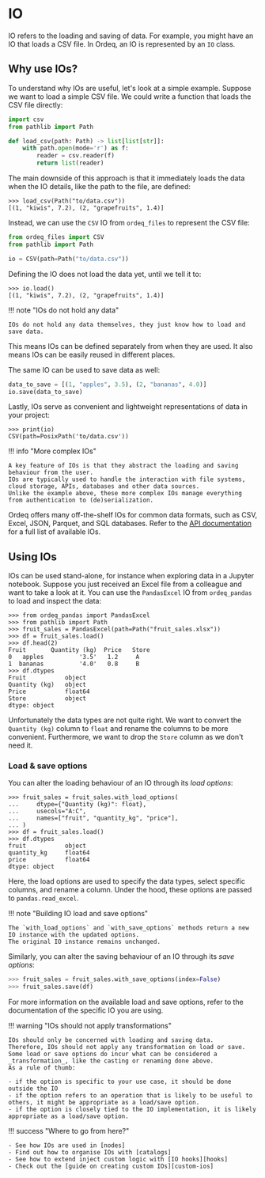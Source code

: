 # IO

IO refers to the loading and saving of data.
For example, you might have an IO that loads a CSV file.
In Ordeq, an IO is represented by an `IO` class.

## Why use IOs?

To understand why IOs are useful, let's look at a simple example.
Suppose we want to load a simple CSV file.
We could write a function that loads the CSV file directly:

```python
import csv
from pathlib import Path

def load_csv(path: Path) -> list[list[str]]:
    with path.open(mode='r') as f:
        reader = csv.reader(f)
        return list(reader)
```

The main downside of this approach is that it immediately loads the data when the IO details, like the path to the file, are defined:

```pycon
>>> load_csv(Path("to/data.csv"))
[(1, "kiwis", 7.2), (2, "grapefruits", 1.4)]
```

Instead, we can use the `CSV` IO from `ordeq_files` to represent the CSV file:

```python
from ordeq_files import CSV
from pathlib import Path

io = CSV(path=Path("to/data.csv"))
```

Defining the IO does not load the data yet, until we tell it to:

```pycon
>>> io.load()
[(1, "kiwis", 7.2), (2, "grapefruits", 1.4)]
```

!!! note "IOs do not hold any data"

    IOs do not hold any data themselves, they just know how to load and save data.

This means IOs can be defined separately from when they are used.
It also means IOs can be easily reused in different places.

The same IO can be used to save data as well:

```python
data_to_save = [(1, "apples", 3.5), (2, "bananas", 4.0)]
io.save(data_to_save)
```

Lastly, IOs serve as convenient and lightweight representations of data in your project:

```pycon
>>> print(io)
CSV(path=PosixPath('to/data.csv'))
```

!!! info "More complex IOs"

    A key feature of IOs is that they abstract the loading and saving behaviour from the user.
    IOs are typically used to handle the interaction with file systems, cloud storage, APIs, databases and other data sources.
    Unlike the example above, these more complex IOs manage everything from authentication to (de)serialization.

Ordeq offers many off-the-shelf IOs for common data formats, such as CSV, Excel, JSON, Parquet, and SQL databases.
Refer to the [API documentation][api] for a full list of available IOs.

## Using IOs

IOs can be used stand-alone, for instance when exploring data in a Jupyter notebook.
Suppose you just received an Excel file from a colleague and want to take a look at it.
You can use the `PandasExcel` IO from `ordeq_pandas` to load and inspect the data:

```pycon
>>> from ordeq_pandas import PandasExcel
>>> from pathlib import Path
>>> fruit_sales = PandasExcel(path=Path("fruit_sales.xlsx"))
>>> df = fruit_sales.load()
>>> df.head(2)
Fruit       Quantity (kg)  Price   Store
0   apples          '3.5'   1.2     A
1  bananas          '4.0'   0.8     B
>>> df.dtypes
Fruit           object
Quantity (kg)   object
Price           float64
Store           object
dtype: object
```

Unfortunately the data types are not quite right.
We want to convert the `Quantity (kg)` column to `float` and rename the columns to be more convenient.
Furthermore, we want to drop the `Store` column as we don't need it.

### Load & save options

You can alter the loading behaviour of an IO through its _load options_:

```pycon
>>> fruit_sales = fruit_sales.with_load_options(
...     dtype={"Quantity (kg)": float},
...     usecols="A:C",
...     names=["fruit", "quantity_kg", "price"],
... )
>>> df = fruit_sales.load()
>>> df.dtypes
fruit           object
quantity_kg     float64
price           float64
dtype: object
```

Here, the load options are used to specify the data types, select specific columns, and rename a column.
Under the hood, these options are passed to `pandas.read_excel`.

!!! note "Building IO load and save options"

    The `with_load_options` and `with_save_options` methods return a new IO instance with the updated options.
    The original IO instance remains unchanged.

Similarly, you can alter the saving behaviour of an IO through its _save options_:

```python
>>> fruit_sales = fruit_sales.with_save_options(index=False)
>>> fruit_sales.save(df)
```

For more information on the available load and save options, refer to the documentation of the specific IO you are using.

!!! warning "IOs should not apply transformations"

    IOs should only be concerned with loading and saving data.
    Therefore, IOs should not apply any transformation on load or save.
    Some load or save options do incur what can be considered a _transformation_, like the casting or renaming done above.
    As a rule of thumb:

    - if the option is specific to your use case, it should be done outside the IO
    - if the option refers to an operation that is likely to be useful to others, it might be appropriate as a load/save option.
    - if the option is closely tied to the IO implementation, it is likely appropriate as a load/save option.

!!! success "Where to go from here?"

    - See how IOs are used in [nodes]
    - Find out how to organise IOs with [catalogs]
    - See how to extend inject custom logic with [IO hooks][hooks]
    - Check out the [guide on creating custom IOs][custom-ios]

[api]: ../../api/ordeq/types.md
[catalogs]: ./catalogs.md
[custom-ios]: ../../guides/custom_io.md
[hooks]: hooks.md
[nodes]: nodes.md
